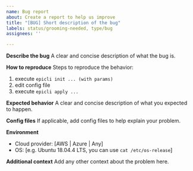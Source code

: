 ```yaml
---
name: Bug report
about: Create a report to help us improve
title: "[BUG] Short description of the bug"
labels: status/grooming-needed, type/bug
assignees: ''

---
```


**Describe the bug**
A clear and concise description of what the bug is.

**How to reproduce**
Steps to reproduce the behavior:
1. execute `epicli init ... (with params)`
2. edit config file 
3. execute `epicli apply ...`

**Expected behavior**
A clear and concise description of what you expected to happen.

**Config files**
If applicable, add config files to help explain your problem.

**Environment**
- Cloud provider: [AWS | Azure | Any]
- OS: [e.g. Ubuntu 18.04.4 LTS, you can use `cat /etc/os-release`]

**Additional context**
Add any other context about the problem here.
